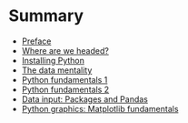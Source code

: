 # Summary

* [Preface](README.md)
* [Where are we headed?](intro.md)
* [Installing Python](installing-python.md)
* [The data mentality](data-mentality.md) 
* [Python fundamentals 1](py-fun1.md) 
* [Python fundamentals 2](py-fun2.md)  
* [Data input: Packages and Pandas](pandas-input.md)
* [Python graphics: Matplotlib fundamentals](graphs1.md)

<!-- 
* [Practice](practice.md)
* [Shaping data:  Pandas revisited](pandas-munging.md)
* [Updating Python: conda and pip](conda-pip.md)
* [Emerging market indicators](emerging.md)
* [Business cycle indicators](indicators.md)
* [Describing data 1:  Distributions of things](random.md)
* [Other cool stuff](other.md)
* [Glossary](glossary.md)
--> 


